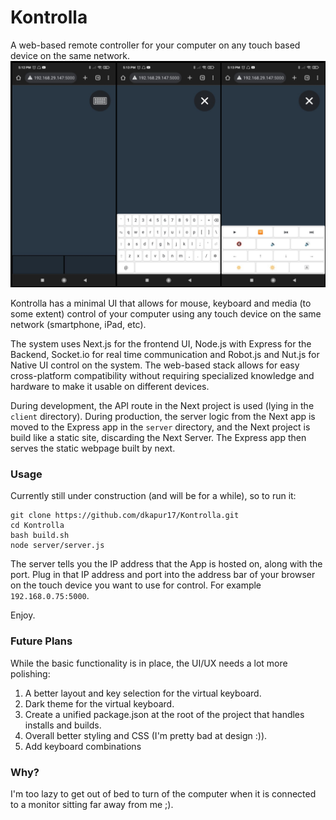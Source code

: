 # Kontrolla

A web-based remote controller for your computer on any touch based device on the same network.
![UI](assets/UI.png)

Kontrolla has a minimal UI that allows for mouse, keyboard and media (to some extent) control of your computer using any touch device on the same network (smartphone, iPad, etc).

The system uses Next.js for the frontend UI, Node.js with Express for the Backend, Socket.io for real time communication and Robot.js and Nut.js for Native UI control on the system. The web-based stack allows for easy cross-platform compatibility without requiring specialized knowledge and hardware to make it usable on different devices.

During development, the API route in the Next project is used (lying in the `client` directory). During production, the server logic from the Next app is moved to the Express app in the `server` directory, and the Next project is build like a static site, discarding the Next Server. The Express app then serves the static webpage built by next.

### Usage

Currently still under construction (and will be for a while), so to run it:

```
git clone https://github.com/dkapur17/Kontrolla.git
cd Kontrolla
bash build.sh
node server/server.js
```

The server tells you the IP address that the App is hosted on, along with the port. Plug in that IP address and port into the address bar of your browser on the touch device you want to use for control. For example `192.168.0.75:5000`.

Enjoy.

### Future Plans

While the basic functionality is in place, the UI/UX needs a lot more polishing:

1. A better layout and key selection for the virtual keyboard.
2. Dark theme for the virtual keyboard.
3. Create a unified package.json at the root of the project that handles installs and builds.
4. Overall better styling and CSS (I'm pretty bad at design :)).
5. Add keyboard combinations

### Why?

I'm too lazy to get out of bed to turn of the computer when it is connected to a monitor sitting far away from me ;).
